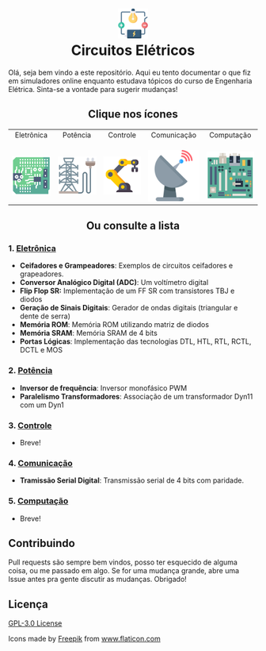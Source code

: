 <h1 align="center">
  <br>
  <a href="#"><img src="assets/electrical-circuit.png" alt="Just a circuit icon" width="60"></a>
  <br>
  Circuitos Elétricos
  <br>
</h1>

Olá, seja bem vindo a este repositório. Aqui eu tento documentar o que fiz em simuladores online enquanto estudava tópicos do curso de Engenharia Elétrica. Sinta-se a vontade para sugerir mudanças!

<h2 align="center">Clique nos ícones</h2>

<table>
  <tbody>
    <tr>
      <td align="center">Eletrônica<br>
        <span>&nbsp;&nbsp;&nbsp;&nbsp;&nbsp;</span>
      </td>
      <td align="center">&nbspPotência&nbsp<br>
        <span>&nbsp;&nbsp;&nbsp;&nbsp;&nbsp;</span>
      </td>
      <td align="center">&nbspControle&nbsp<br>
        <span>&nbsp;&nbsp;&nbsp;&nbsp;&nbsp;</span>
      </td>
      <td align="center">Comunicação<br>
        <span>&nbsp;&nbsp;&nbsp;&nbsp;&nbsp;</span>
      </td>
      <td align="center">Computação<br>
        <span>&nbsp;&nbsp;&nbsp;&nbsp;&nbsp;</span>
      </td>
    </tr>
    <tr>
        <td><a href="https://github.com/taffarel55/digital-electronic/tree/master/Eletr%C3%B4nica"><img src="assets/eletronica.png"></a></td>
        <td><a href="https://github.com/taffarel55/digital-electronic/tree/master/Pot%C3%AAncia"><img src="assets/potencia.png"></a></td>
        <td><a href="https://github.com/taffarel55/digital-electronic/tree/master/Controle"><img src="assets/controle.png"></a></td>
        <td><a href="https://github.com/taffarel55/digital-electronic/tree/master/Comunica%C3%A7%C3%B5es"><img src="assets/comunicacao.png"></a></td>
        <td><a href="https://github.com/taffarel55/digital-electronic/tree/master/Computa%C3%A7%C3%A3o"><img src="assets/computacao.png"></a></td>
    </tr>
  </tbody>
</table>

<h2 align="center">Ou consulte a lista</h2>

### 1. [Eletrônica](https://github.com/taffarel55/digital-electronic/tree/master/Eletr%C3%B4nica)
- **Ceifadores e Grampeadores**: Exemplos de circuitos ceifadores e grapeadores.
- **Conversor Analógico Digital (ADC)**: Um voltímetro digital
- **Flip Flop SR:** Implementação de um FF SR com transistores TBJ e diodos
- **Geração de Sinais Digitais**: Gerador de ondas digitais (triangular e dente de serra)
- **Memória ROM**: Memória ROM utilizando matriz de diodos
- **Memória SRAM**: Memória SRAM de 4 bits
- **Portas Lógicas**: Implementação das tecnologias DTL, HTL, RTL, RCTL, DCTL e MOS
### 2. [Potência](https://github.com/taffarel55/digital-electronic/tree/master/Pot%C3%AAncia)
- **Inversor de frequência**: Inversor monofásico PWM
- **Paralelismo Transformadores**: Associação de um transformador Dyn11 com um Dyn1
### 3. [Controle](https://github.com/taffarel55/digital-electronic/tree/master/Controle)
- Breve!
### 4. [Comunicação](https://github.com/taffarel55/digital-electronic/tree/master/Comunica%C3%A7%C3%B5es)
- **Tramissão Serial Digital**: Transmissão serial de 4 bits com paridade.
### 5. [Computação](https://github.com/taffarel55/digital-electronic/tree/master/Computa%C3%A7%C3%A3o)
- Breve!


## Contribuindo

Pull requests são sempre bem vindos, posso ter esquecido de alguma coisa, ou me passado em algo. Se for uma mudança grande, abre uma Issue antes pra gente discutir as mudanças. Obrigado! 

## Licença

[GPL-3.0 License](LICENSE)

<div>Icons made by <a href="https://www.freepik.com" title="Freepik">Freepik</a> from <a href="https://www.flaticon.com/" title="Flaticon">www.flaticon.com</a></div>
